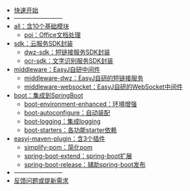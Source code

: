 * [快速开始](/)
* ————————
* [all：含10个基础模块](all/)
  * [poi：Office文档处理](all/easyj-poi.md)
* [sdk：云服务SDK封装](sdk/)
  * [dwz-sdk：短链接服务SDK封装](sdk/easyj-dwz-sdk.md)
  * [ocr-sdk：文字识别服务SDK封装](sdk/easyj-ocr-sdk.md)
* [middleware：EasyJ自研中间件](middleware/)
  * [middleware-dwz：EasyJ自研的短链接服务](middleware/easyj-dwz.md)
  * [middleware-websocket：EasyJ自研的WebSocket中间件](middleware/easyj-websocket.md)
* [boot：集成到SpringBoot](boot/)
  * [boot-environment-enhanced：环境增强](boot/easyj-spring-boot-environment-enhanced.md)
  * [boot-autoconfigure：自动装配](boot/easyj-spring-boot-autoconfigure.md)
  * [boot-logging：集成logging](boot/easyj-spring-boot-logging.md)
  * [boot-starters：各功能starter依赖](boot/easyj-spring-boot-starters.md)
* [easyj-maven-plugin：含3个插件](maven-plugin/)
  * [simplify-pom：简化pom](maven-plugin/simplify-pom.md)
  * [spring-boot-extend：spring-boot扩展](maven-plugin/spring-boot-extend.md)
  * [spring-boot-release：辅助spring-boot发布](maven-plugin/spring-boot-release.md)
* ————————
* [反馈问题或提新需求](../issues.md)